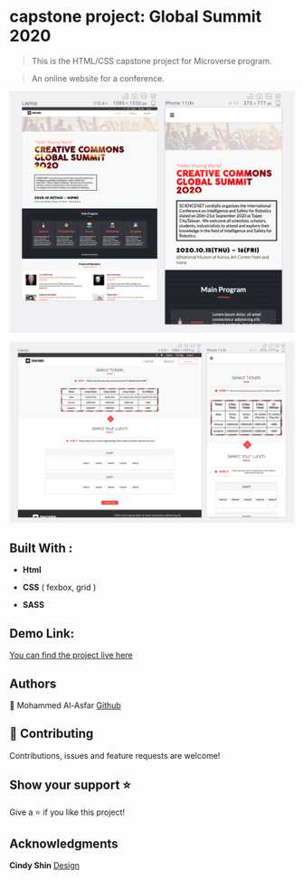 
# capstone project:  Global Summit 2020

  
  
> This is the HTML/CSS capstone project for Microverse program.

> An online website for a conference.

  
  

![screenshot 1](./cap-sc-1.png)

![screenshot 2](./cap-sc-2.png)

  

## Built With :

  

-  **Html**

-  **CSS**  ( fexbox, grid )
- **SASS** 


## Demo Link:

[You can find the project live here](https://raw.githack.com/elasfarc/capstone-project--Global-Summit-2020/feature-branch/index.html)

  

## Authors

  

👤  Mohammed Al-Asfar
       [Github](https://github.com/elasfarc)

## 🤝 Contributing

Contributions, issues and feature requests are welcome!

## Show your support ⭐️

Give a ⭐️ if you like this project!

  

## Acknowledgments

**Cindy Shin** 
[Design](https://www.behance.net/adagio07)